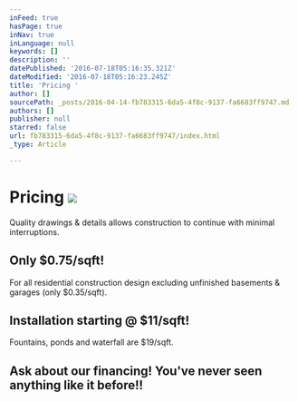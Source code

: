 ```yaml
---
inFeed: true
hasPage: true
inNav: true
inLanguage: null
keywords: []
description: ''
datePublished: '2016-07-18T05:16:35.321Z'
dateModified: '2016-07-18T05:16:23.245Z'
title: 'Pricing '
author: []
sourcePath: _posts/2016-04-14-fb783315-6da5-4f8c-9137-fa6683ff9747.md
authors: []
publisher: null
starred: false
url: fb783315-6da5-4f8c-9137-fa6683ff9747/index.html
_type: Article

---
```

# Pricing ![](https://the-grid-user-content.s3-us-west-2.amazonaws.com/bb46729e-6c8b-4bb6-b55d-728b24d0bc4a.png)

Quality drawings & details allows construction to continue with minimal interruptions.

## Only $0.75/sqft!

For all residential construction design excluding unfinished basements & garages (only $0.35/sqft).

## Installation starting @ $11/sqft!

Fountains, ponds and waterfall are $19/sqft.

## Ask about our financing! You've never seen anything like it before!!